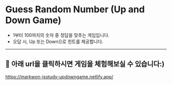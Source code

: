 # Guess Random Number (Up and Down Game)
- 1부터 100까지의 숫자 중 정답을 맞추는 게임입니다.
- 오답 시, Up 또는 Down으로 힌트를 제공합니다.
---
## 💠 아래 url을 클릭하시면 게임을 체험해보실 수 있습니다:)
https://markwon-jsstudy-updowngame.netlify.app/

